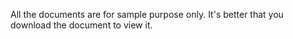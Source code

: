 All the documents are for sample purpose only. It's better that you download the document to view it.
